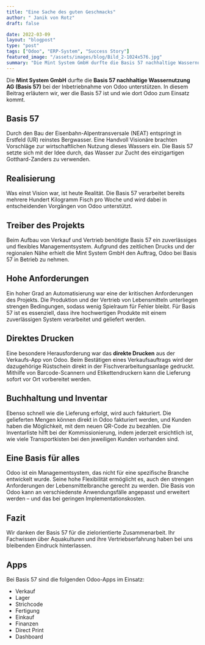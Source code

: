 ```yaml
---
title: "Eine Sache des guten Geschmacks"
author: " Janik von Rotz"
draft: false

date: 2022-03-09
layout: "blogpost"
type: "post"
tags: ["Odoo", "ERP-System", "Success Story"]
featured_image: "/assets/images/blog/Bild_2-1024x576.jpg"
summary: "Die Mint System GmbH durfte die Basis 57 nachhaltige Wassernutzung AG (Basis 57) bei der Inbetriebnahme von Odoo unterstützen. Wer die Basis 57 ist und wie dort Odoo zum Einsatz kommt, wird in diesem ..."
---
```



Die **Mint System GmbH** durfte die **Basis 57 nachhaltige Wassernutzung AG (Basis 57)** bei der Inbetriebnahme von Odoo unterstützen. In diesem Beitrag erläutern wir, wer die Basis 57 ist und wie dort Odoo zum Einsatz kommt.

## Basis 57

Durch den Bau der Eisenbahn-Alpentransversale (NEAT) entspringt in Erstfeld (UR) reinstes Bergwasser. Eine Handvoll Visionäre brachten Vorschläge zur wirtschaftlichen Nutzung dieses Wassers ein. Die Basis 57 setzte sich mit der Idee durch, das Wasser zur Zucht des einzigartigen Gotthard-Zanders zu verwenden.

## Realisierung

Was einst Vision war, ist heute Realität. Die Basis 57 verarbeitet bereits mehrere Hundert Kilogramm Fisch pro Woche und wird dabei in entscheidenden Vorgängen von Odoo unterstützt.

## Treiber des Projekts

Beim Aufbau von Verkauf und Vertrieb benötigte Basis 57 ein zuverlässiges und flexibles Managementsystem. Aufgrund des zeitlichen Drucks und der regionalen Nähe erhielt die Mint System GmbH den Auftrag, Odoo bei Basis 57 in Betrieb zu nehmen.

## Hohe Anforderungen

Ein hoher Grad an Automatisierung war eine der kritischen Anforderungen des Projekts. Die Produktion und der Vertrieb von Lebensmitteln unterliegen strengen Bedingungen, sodass wenig Spielraum für Fehler bleibt. Für Basis 57 ist es essenziell, dass ihre hochwertigen Produkte mit einem zuverlässigen System verarbeitet und geliefert werden.

## Direktes Drucken

Eine besondere Herausforderung war das **direkte Drucken** aus der Verkaufs-App von Odoo. Beim Bestätigen eines Verkaufsauftrags wird der dazugehörige Rüstschein direkt in der Fischverarbeitungsanlage gedruckt. Mithilfe von Barcode-Scannern und Etikettendruckern kann die Lieferung sofort vor Ort vorbereitet werden.

## Buchhaltung und Inventar

Ebenso schnell wie die Lieferung erfolgt, wird auch fakturiert. Die gelieferten Mengen können direkt in Odoo fakturiert werden, und Kunden haben die Möglichkeit, mit dem neuen QR-Code zu bezahlen. Die Inventarliste hilft bei der Kommissionierung, indem jederzeit ersichtlich ist, wie viele Transportkisten bei den jeweiligen Kunden vorhanden sind.

## Eine Basis für alles

Odoo ist ein Managementsystem, das nicht für eine spezifische Branche entwickelt wurde. Seine hohe Flexibilität ermöglicht es, auch den strengen Anforderungen der Lebensmittelbranche gerecht zu werden. Die Basis von Odoo kann an verschiedenste Anwendungsfälle angepasst und erweitert werden – und das bei geringen Implementationskosten.

## Fazit

Wir danken der Basis 57 für die zielorientierte Zusammenarbeit. Ihr Fachwissen über Aquakulturen und ihre Vertriebserfahrung haben bei uns bleibenden Eindruck hinterlassen.

## Apps

Bei Basis 57 sind die folgenden Odoo-Apps im Einsatz:

- Verkauf
- Lager
- Strichcode
- Fertigung
- Einkauf
- Finanzen
- Direct Print
- Dashboard

